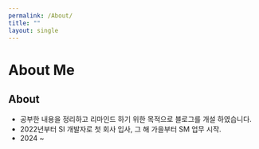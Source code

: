 ```yaml
---
permalink: /About/
title: ""
layout: single
---
```


# About Me  
  
## About
+ 공부한 내용을 정리하고 리마인드 하기 위한 목적으로 블로그를 개설 하였습니다.
+ 2022년부터 SI 개발자로 첫 회사 입사, 그 해 가을부터 SM 업무 시작.
+ 2024 ~